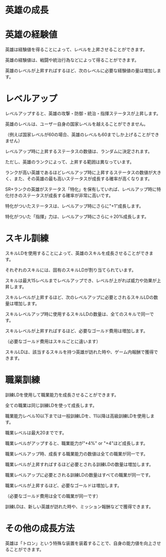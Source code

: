 # 英雄の成長

# 英雄の経験値
英雄は経験値を得ることによって、レベルを上昇させることができます。

英雄の経験値は、戦闘や統治行為などによって得ることができます。

英雄のレベルが上昇すればするほど、次のレベルに必要な経験値の量は増加します。


# レベルアップ
レベルアップすると、英雄の攻撃・防御・統治・指揮ステータスが上昇します。

英雄のレベルは、ユーザー自身の国家レベルを越えることができません。

（例えば国家レベルが60の場合、英雄のレベルも60までしか上げることができません）

レベルアップ時に上昇するステータスの数値は、ランダムに決定されます。

ただし、英雄のランクによって、上昇する範囲は異なっています。

ランクが高い英雄であるほどレベルアップ時に上昇するステータスの数値が大きく、また、その英雄の最も高いステータスが成長する確率が高くなります。

SR+ランクの英雄がステータス「特化」を保有していれば、レベルアップ時に特化付きのステータスが成長する確率が非常に高いです。

特化がついたステータスは、レベルアップ時にさらに"+1"成長します。

特化がついた「指揮」力は、レベルアップ時にさらに＋20%成長します。

# スキル訓練
スキルLDを使用することによって、英雄のスキルを成長させることができます。

それぞれのスキルには、固有のスキルLDが割り当てられています。

スキルは最大15レベルまでレベルアップでき、レベルが上がれば威力や効果が上昇します。

スキルレベルが上昇するほど、次のレベルアップに必要とされるスキルLDの数量は増加します。

スキルレベルアップ時に使用するスキルLDの数量は、全てのスキルで同一です。

スキルレベルが上昇すればするほど、必要なゴールド費用は増加します。

（必要なゴールド費用はスキルごとに違います）

スキルLDは、該当するスキルを持つ英雄が訪れた時や、ゲーム内報酬で獲得できます。

# 職業訓練
訓練LDを使用して職業能力を成長させることができます。

全ての職業は同じ訓練LDを使って成長します。

職業能力レベル10以下までは一般訓練LDを、11以降は高級訓練LDを使用します。

職業レベルは最大20までです。

職業レベルがアップすると、職業能力が"+4%" or "+4"ほど成長します。

職業レベルアップ時、成長する職業能力の数値は全ての職業が同一です。

職業レベルが上昇すればするほど必要とされる訓練LDの数量は増加します。

職業レベルアップに必要とされる訓練LDの数量はすべての職業が同一です。

職業レベルが上昇するほど、必要なゴールドは増加します。

（必要なゴールド費用は全ての職業が同一です）

訓練LDは、新しい英雄が訪れた時や、ミッション報酬などで獲得できます。

# その他の成長方法

英雄は「トロン」という特殊な装置を装着することで、自身の能力値を向上させることができます。